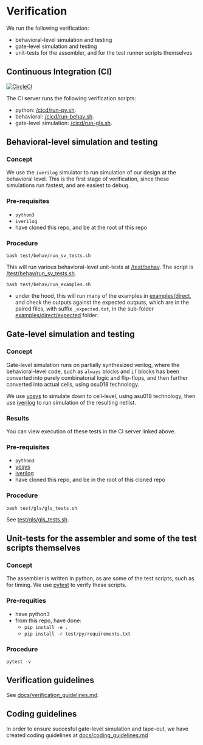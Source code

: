 # Verification

We run the following verification:
- behavioral-level simulation and testing
- gate-level simulation and testing
- unit-tests for the assembler, and for the test runner scripts themselves

## Continuous Integration (CI)

[![CircleCI](https://circleci.com/gh/hughperkins/VeriGPU/tree/main.svg?style=svg)](https://circleci.com/gh/hughperkins/VeriGPU/tree/main)

The CI server runs the following verification scripts:
- python: [/cicd/run-py.sh](/cicd/run-py.sh).
- behavioral: [/cicd/run-behav.sh](/cicd/run-behav.sh).
- gate-level simulation: [/cicd/run-gls.sh](/cicd/run-gls.sh).

## Behavioral-level simulation and testing

### Concept

We use the `iverilog` simulator to run simulation of our design at the behavioral level. This is the first stage of verification, since these simulations run fastest, and are easiest to debug.

### Pre-requisites

- `python3`
- `iverilog`
- have cloned this repo, and be at the root of this repo

### Procedure

```
bash test/behav/run_sv_tests.sh
```

This will run various behavioral-level unit-tests at [/test/behav](/test/behav). The script is [/test/behav/run_sv_tests.sh](/test/behav/run_sv_unit_tests.sh).

```
bash test/behav/run_examples.sh
```

- under the hood, this will run many of the examples in [examples/direct](/examples/direct), and check the outputs against the expected outputs, which are in the paired files, with suffix `_expected.txt`, in the sub-folder [examples/direct/expected](/examples/direct/expected) folder.

## Gate-level simulation and testing

### Concept

Gate-level simulation runs on partially synthesized verilog, where the behavioral-level code, such as `always` blocks and `if` blocks has been converted into purely combinatorial logic and flip-flops, and then further converted into actual cells, using osu018 technology.

We use [yosys](http://bygone.clairexen.net/yosys/) to simulate down to cell-level, using asu018 technology, then use [iverilog](http://iverilog.icarus.com/) to run simulation of the resulting netlist.

### Results

You can view execution of these tests in the CI server linked above.

### Pre-requisites

- `python3`
- [yosys](http://bygone.clairexen.net/yosys/)
- [iverilog](http://iverilog.icarus.com/)
- have cloned this repo, and be in the root of this cloned repo

### Procedure

```
bash test/gls/gls_tests.sh
```

See [test/gls/gls_tests.sh](/test/gls/gls_tests.sh).


## Unit-tests for the assembler and some of the test scripts themselves

### Concept

The assembler is written in python, as are some of the test scripts, such as for timing. We use [pytest](https://docs.pytest.org/en/7.1.x/) to verify these scripts.

### Pre-requities

- have python3
- from this repo, have done:
    - `pip install -e .`
    - `pip install -r test/py/requirements.txt`

### Procedure

```
pytest -v
```

## Verification guidelines

See [docs/verification_guidelines.md](/docs/verification_guidelines.md).

## Coding guidelines

In order to ensure succesful gate-level simulation and tape-out, we have created coding guidelines at [docs/coding_guidelines.md](/docs/coding_guidelines.md)
